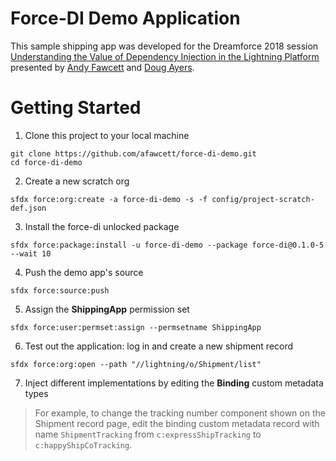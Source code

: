 # Force-DI Demo Application

This sample shipping app was developed for the Dreamforce 2018 session
[Understanding the Value of Dependency Injection in the Lightning Platform](https://success.salesforce.com/sessions?eventId=a1Q3A00001XoCSUUA3#/session/a2q3A000001WZTYQA4)
presented by [Andy Fawcett](https://twitter.com/andyinthecloud) and [Doug Ayers](https://twitter.com/DouglasCAyers).

# Getting Started

1. Clone this project to your local machine

```
git clone https://github.com/afawcett/force-di-demo.git
cd force-di-demo
```

2. Create a new scratch org

```
sfdx force:org:create -a force-di-demo -s -f config/project-scratch-def.json
```

3. Install the force-di unlocked package

```
sfdx force:package:install -u force-di-demo --package force-di@0.1.0-5 --wait 10
```

4. Push the demo app's source

```
sfdx force:source:push
```

5. Assign the **ShippingApp** permission set

```
sfdx force:user:permset:assign --permsetname ShippingApp
```

6. Test out the application: log in and create a new shipment record

```
sfdx force:org:open --path "//lightning/o/Shipment/list"
```

7. Inject different implementations by editing the **Binding** custom metadata types

> For example, to change the tracking number component shown on the Shipment record page,
> edit the binding custom metadata record with name `ShipmentTracking` from `c:expressShipTracking` to `c:happyShipCoTracking`.

